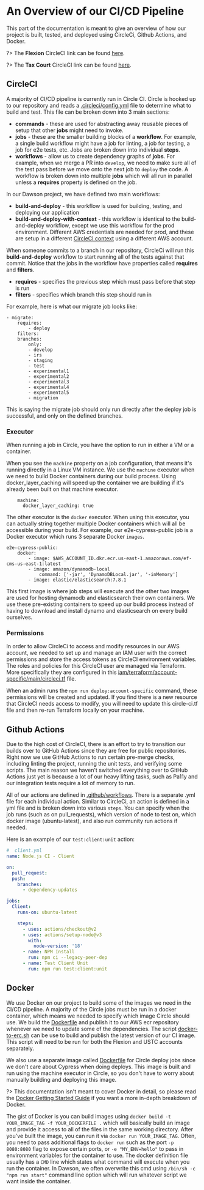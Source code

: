 # An Overview of our CI/CD Pipeline

This part of the documentation is meant to give an overview of how our project is built, tested, and deployed using CircleCi, Github Actions, and Docker.

?> The **Flexion** CircleCI link can be found [here](https://app.circleci.com/pipelines/github/flexion/ef-cms).

?> The **Tax Court** CircleCI link can be found [here](https://app.circleci.com/pipelines/github/ustaxcourt/ef-cms).

## CircleCI

A majority of CI/CD pipeline is currently run in Circle CI.  Circle is hooked up to our repository and reads a [.circleci/config.yml](https://github.com/ustaxcourt/ef-cms/blob/staging/.circleci/config.yml) file to determine what to build and test.  This file can be broken down into 3 main sections:

- **commands** - these are used for abstracting away reusable pieces of setup that other **jobs** might need to invoke.  
- **jobs** - these are the smaller building blocks of a **workflow**.  For example, a single build workflow might have a job for linting, a job for testing, a job for e2e tests, etc.  Jobs are broken down into individual **steps**.
- **workflows** - allow us to create dependency graphs of **jobs**.  For example, when we merge a PR into `develop`, we need to make sure all of the test pass before we move onto the next job to `deploy` the code.  A workflow is broken down into multiple **jobs** which will all run in parallel unless a **requires** property is defined on the job.

In our Dawson project, we have defined two main workflows:

- **build-and-deploy** - this workflow is used for building, testing, and deploying our application
- **build-and-deploy-with-context** - this workflow is identical to the build-and-deploy workflow, except we use this workflow for the prod environment. Different AWS credentials are needed for prod, and these are setup in a different [CircleCI context](https://circleci.com/docs/2.0/contexts/) using a different AWS account.  

When someone commits to a branch in our repository, CircleCi will run this **build-and-deploy** workflow to start running all of the tests against that commit.  Notice that the jobs in the workflow have properties called **requires** and **filters**.

- **requires** - specifies the previous step which must pass before that step is run
- **filters** - specifies which branch this step should run in

For example, here is what our migrate job looks like:

```
- migrate:
    requires:
        - deploy
    filters:
    branches:
        only:
        - develop
        - irs
        - staging
        - test
        - experimental1
        - experimental2
        - experimental3
        - experimental4
        - experimental5
        - migration
```

This is saying the migrate job should only run directly after the deploy job is successful, and only on the defined branches.

### Executor

When running a job in Circle, you have the option to run in either a VM or a container.

When you see the `machine` property on a job configuration, that means it's running directly in a Linux VM instance.  We use the `machine` executor when we need to build Docker containers during our build process.  Using docker_layer_caching will speed up the container we are building if it's already been built on that machine executor.

```
    machine:
      docker_layer_caching: true
```

The other executor is the `docker` executor.  When using this executor, you can actually string together multiple Docker containers which will all be accessible during your build. For example, our e2e-cypress-public job is a Docker executor which runs 3 separate Docker `images`.

```
e2e-cypress-public:
    docker:
        - image: $AWS_ACCOUNT_ID.dkr.ecr.us-east-1.amazonaws.com/ef-cms-us-east-1:latest
        - image: amazon/dynamodb-local
            command: ['-jar', 'DynamoDBLocal.jar', '-inMemory']
        - image: elastic/elasticsearch:7.8.1
```

This first image is where job steps will execute and the other two images are used for hosting dynamodb and elasticsearch their own containers.  We use these pre-existing containers to speed up our build process instead of having to download and install dynamo and elasticsearch on every build ourselves.

### Permissions

In order to allow CircleCi to access and modify resources in our AWS account, we needed to set up and manage an IAM user with the correct permissions and store the access tokens as CircleCI environment variables.  The roles and policies for this CircleCI user are managed via Terraform. More specifically they are configured in this [iam/terraform/account-specific/main/circleci.tf](https://github.com/ustaxcourt/ef-cms/blob/staging/iam/terraform/account-specific/main/circle-ci.tf) file.

When an admin runs the `npm run deploy:account-specific` command, these permissions will be created and updated.  If you find there is a new resource that CircleCI needs access to modify, you will need to update this circle-ci.tf file and then re-run Terraform locally on your machine.

## Github Actions

Due to the high cost of CircleCI, there is an effort to try to transition our builds over to GitHub Actions since they are free for public repositories.  Right now we use GitHub Actions to run certain pre-merge checks, including linting the project, running the unit tests, and verifying some scripts.  The main reason we haven't switched everything over to GitHub Actions just yet is because a lot of our heavy lifting tasks, such as Pa11y and our integration tests require a lot of memory to run.

All of our actions are defined in [.github/workflows](https://github.com/ustaxcourt/ef-cms/tree/staging/.github/workflows).  There is a separate .yml file for each individual action.  Similar to CircleCi, an action is defined in a yml file and is broken down into various `steps`.  You can specify when the job runs (such as on pull_requests), which version of node to test on, which docker image (ubuntu-latest), and also run community run actions if needed.

Here is an example of our `test:client:unit` action:

```yml
#  client.yml
name: Node.js CI - Client

on:
  pull_request:
  push:
    branches:
      - dependency-updates

jobs:
  Client:
    runs-on: ubuntu-latest

    steps:
      - uses: actions/checkout@v2
      - uses: actions/setup-node@v3
        with:
          node-version: '18'
      - name: NPM Install
        run: npm ci --legacy-peer-dep
      - name: Test Client Unit
        run: npm run test:client:unit
```

## Docker

We use Docker on our project to build some of the images we need in the CI/CD pipeline.  A majority of the Circle jobs must be run in a docker container, which means we needed to specify which image Circle should use.  We build the [Dockerfile](https://github.com/ustaxcourt/ef-cms/blob/staging/Dockerfile) and publish it to our AWS ecr repository whenever we need to update some of the dependencies.  The script [docker-to-erc.sh](https://github.com/ustaxcourt/ef-cms/blob/staging/docker-to-ecr.sh) can be use to build and publish the latest version of our CI image. This script will need to be run for both the Flexion and USTC accounts separately.

We also use a separate image called [Dockerfile](https://github.com/ustaxcourt/ef-cms/blob/staging/Dockerfile) for Circle deploy jobs since we don't care about Cypress when doing deploys.  This image is built and run using the machine executor in Circle, so you don't have to worry about manually building and deploying this image.

?> This documentation isn't meant to cover Docker in detail, so please read the [Docker Getting Started Guide](https://docs.docker.com/get-started/) if you want a more in-depth breakdown of Docker.  

The gist of Docker is you can build images using `docker build -t YOUR_IMAGE_TAG -f YOUR_DOCKERFILE .` which will basically build an image and provide it access to all of the files in the same working directory.  After you've built the image, you can run it via `docker run YOUR_IMAGE_TAG`.  Often, you need to pass additional flags to `docker run` such as the port `-p 8080:8080` flag to expose certain ports, or `-e "MY_ENV=hello"` to pass in environment variables for the container to use.  The docker definition file usually has a `CMD` line which states what command will execute when you run the container.  In Dawson, we often overwrite this cmd using `/bin/sh -c "npm run start"` command line option which will run whatever script we want inside the container.
